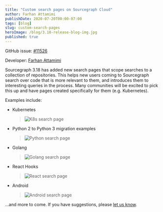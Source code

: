 ```yaml
---
title: "Custom search pages on Sourcegraph Cloud"
author: Farhan Attamimi
publishDate: 2020-07-20T00:00-07:00
tags: [blog]
slug: custom-search-pages
heroImage: /blog/3.18-release-blog-img.jpg
published: true
---
```


GitHub issue: [#11526](https://github.com/sourcegraph/sourcegraph/issues/11526)

Developer: [Farhan Attamimi](https://github.com/attfarhan)

Sourcegraph 3.18 has added new search pages that scope searches to a collection of repositories. This helps new users coming to Sourcegraph search over
code that is more relevant to them, and introduces them to interesting queries in the process. Many communities will be excited to pick this up and
have pages created specifically for them (e.g. Kubernetes).

Examples include:

- Kubernetes

  > ![K8s search page](https://sourcegraphstatic.com/blog/3.18/k8s-search-page.png "K8s search page")

- Python 2 to Python 3 migration examples

  > ![Python search page](https://sourcegraphstatic.com/blog/3.18/resize-python-search-page.png "Python search page")

- Golang

  > ![Golang search page](https://sourcegraphstatic.com/blog/3.18/golang-search-page.png "Golang search page")

- React Hooks

  > ![React search page](https://sourcegraphstatic.com/blog/3.18/react-search-page.png "React search page")

- Android

  > ![Android search page](https://sourcegraphstatic.com/blog/3.18/resize-android-search-page.png "Android search page")

...and more to come. If you have suggestions, please [let us know](https://github.com/sourcegraph/sourcegraph/issues/new/choose).
